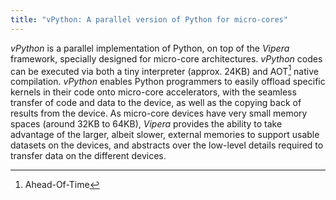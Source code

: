 ```yaml
---
title: "vPython: A parallel version of Python for micro-cores"
---
```


*vPython* is a parallel implementation of Python, on top of the *Vipera* framework, specially designed for micro-core architectures. *vPython* codes can be executed via both a tiny interpreter (approx. 24KB) and AOT[^1] native compilation. *vPython* enables Python programmers to easily offload specific kernels in their code onto micro-core accelerators, with the seamless transfer of code and data to the device, as well as the copying back of results from the device. As micro-core devices have very small memory spaces (around 32KB to 64KB), *Vipera* provides the ability to take advantage of the larger, albeit slower, external memories to support usable datasets on the devices, and abstracts over the low-level details required to transfer data on the different devices.

[^1]: Ahead-Of-Time
